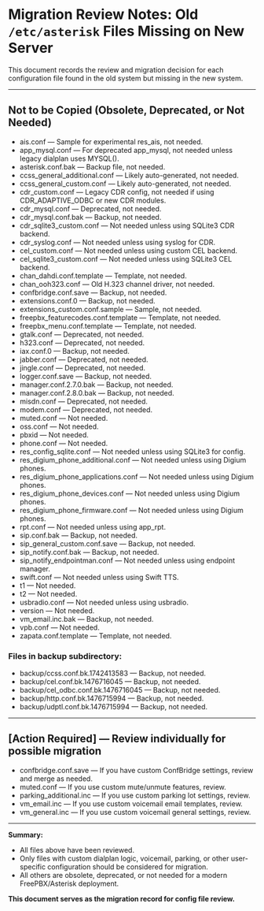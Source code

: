 # Migration Review Notes: Old `/etc/asterisk` Files Missing on New Server

This document records the review and migration decision for each configuration file found in the old system but missing in the new system.

---

## Not to be Copied (Obsolete, Deprecated, or Not Needed)

- ais.conf — Sample for experimental res_ais, not needed.
- app_mysql.conf — For deprecated app_mysql, not needed unless legacy dialplan uses MYSQL().
- asterisk.conf.bak — Backup file, not needed.
- ccss_general_additional.conf — Likely auto-generated, not needed.
- ccss_general_custom.conf — Likely auto-generated, not needed.
- cdr_custom.conf — Legacy CDR config, not needed if using CDR_ADAPTIVE_ODBC or new CDR modules.
- cdr_mysql.conf — Deprecated, not needed.
- cdr_mysql.conf.bak — Backup, not needed.
- cdr_sqlite3_custom.conf — Not needed unless using SQLite3 CDR backend.
- cdr_syslog.conf — Not needed unless using syslog for CDR.
- cel_custom.conf — Not needed unless using custom CEL backend.
- cel_sqlite3_custom.conf — Not needed unless using SQLite3 CEL backend.
- chan_dahdi.conf.template — Template, not needed.
- chan_ooh323.conf — Old H.323 channel driver, not needed.
- confbridge.conf.save — Backup, not needed.
- extensions.conf.0 — Backup, not needed.
- extensions_custom.conf.sample — Sample, not needed.
- freepbx_featurecodes.conf.template — Template, not needed.
- freepbx_menu.conf.template — Template, not needed.
- gtalk.conf — Deprecated, not needed.
- h323.conf — Deprecated, not needed.
- iax.conf.0 — Backup, not needed.
- jabber.conf — Deprecated, not needed.
- jingle.conf — Deprecated, not needed.
- logger.conf.save — Backup, not needed.
- manager.conf.2.7.0.bak — Backup, not needed.
- manager.conf.2.8.0.bak — Backup, not needed.
- misdn.conf — Deprecated, not needed.
- modem.conf — Deprecated, not needed.
- muted.conf — Not needed.
- oss.conf — Not needed.
- pbxid — Not needed.
- phone.conf — Not needed.
- res_config_sqlite.conf — Not needed unless using SQLite3 for config.
- res_digium_phone_additional.conf — Not needed unless using Digium phones.
- res_digium_phone_applications.conf — Not needed unless using Digium phones.
- res_digium_phone_devices.conf — Not needed unless using Digium phones.
- res_digium_phone_firmware.conf — Not needed unless using Digium phones.
- rpt.conf — Not needed unless using app_rpt.
- sip.conf.bak — Backup, not needed.
- sip_general_custom.conf.save — Backup, not needed.
- sip_notify.conf.bak — Backup, not needed.
- sip_notify_endpointman.conf — Not needed unless using endpoint manager.
- swift.conf — Not needed unless using Swift TTS.
- t1 — Not needed.
- t2 — Not needed.
- usbradio.conf — Not needed unless using usbradio.
- version — Not needed.
- vm_email.inc.bak — Backup, not needed.
- vpb.conf — Not needed.
- zapata.conf.template — Template, not needed.

### Files in backup subdirectory:
- backup/ccss.conf.bk.1742413583 — Backup, not needed.
- backup/cel.conf.bk.1476716045 — Backup, not needed.
- backup/cel_odbc.conf.bk.1476716045 — Backup, not needed.
- backup/http.conf.bk.1476715994 — Backup, not needed.
- backup/udptl.conf.bk.1476715994 — Backup, not needed.

---

## [Action Required] — Review individually for possible migration

- confbridge.conf.save — If you have custom ConfBridge settings, review and merge as needed.
- muted.conf — If you use custom mute/unmute features, review.
- parking_additional.inc — If you use custom parking lot settings, review.
- vm_email.inc — If you use custom voicemail email templates, review.
- vm_general.inc — If you use custom voicemail general settings, review.

---

**Summary:**  
- All files above have been reviewed.  
- Only files with custom dialplan logic, voicemail, parking, or other user-specific configuration should be considered for migration.  
- All others are obsolete, deprecated, or not needed for a modern FreePBX/Asterisk deployment.

**This document serves as the migration record for config file review.**
